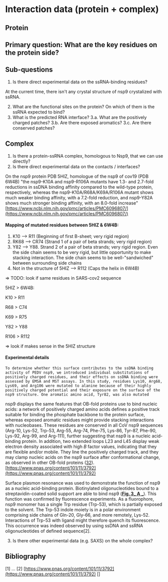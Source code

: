 # Interaction data (protein + complex)

## Protein

## Primary question: What are the key residues on the protein side?
## Sub-questions
1. Is there direct experimental data on the ssRNA-binding residues?

At the current time, there isn't any crystal structure of nsp9 crystalized with ssRNA.

2. What are the functional sites on the protein? On which of them is the ssRNA expected to bind?
3. What is the predicted RNA interface?
3.a. What are the positively charged patches?
3.b. Are there exposed aromatics?
3.c. Are there conserved patches?

## Complex
1. Is there a protein-ssRNA complex, homologous to Nsp9, that we can use directly?
2. Is there direct experimental data on the contacts / interfaces?

On the nsp9 protein PDB 5HIZ, homologue of the nsp9 of cov19 (PDB 6W4B)
&quot;the nsp9-K10A and nsp9-R106A mutants have 1.3- and 2.7-fold reductions in ssDNA binding affinity compared to the wild-type protein, respectively, whereas the nsp9-K10A/R68A/K69A/R106A mutant shows much weaker binding affinity, with a 7.2-fold reduction, and nsp9-Y82A shows much stronger binding affinity, with an 8.0-fold increase&quot;
[https://www.ncbi.nlm.nih.gov/pmc/articles/PMC6096807/](https://www.ncbi.nlm.nih.gov/pmc/articles/PMC6096807/)


#### Mapping of mutated residues between 5HIZ & 6W4B:
1. K10 --> R11 (Beginning of first B-sheet; very rigid region)
2. RK68 --> CR74  (Strand 1 of a pair of beta strands; very rigid region)
3. Y82 --> Y88.
   Strand 2 of a pair of beta strands; very rigid region.
   Even the side chain seems to be very rigid, but little opportunity to make stacking interaction.
   The side chain seems to be well-"sandwiched" between surrounding side chains
4. Not in the structure of 5HIZ --> R112 (Caps the helix in 6W4B)


=> TODO: look if same residues in SARS-cov2 sequence

5HIZ > 6W4B:

K10 > R11

R68 >  C74

K69 > R75

Y82 > Y88

R106 > R112

=> look if makes sense in the 5HIZ structure


#### Experimental details
```To determine whether this surface contributes to the ssDNA binding activity of PEDV nsp9, we introduced individual substitutions of positively charged residues, and their effects on ssDNA binding were assessed by EMSA and MST assays. In this study, residues Lys10, Arg68, Lys69, and Arg106 were mutated to alanine because of their highly positively charged potential and their exposure on the surface of the nsp9 structure. One aromatic amino acid, Tyr82, was also mutated```


nsp9 displays the same features that OB-fold proteins use to bind nucleic acids: a network of positively charged amino acids defines a positive track suitable for binding the phosphate backbone to the protein surface, whereas exposed aromatic residues might provide stacking interactions with nucleobases. These residues are conserved in all CoV nsp9 sequences (Arg-10, Lys-52, Trp-53, Arg-55, Arg-74, Phe-75, Lys-86, Tyr-87, Phe-90, Lys-92, Arg-99, and Arg-111), further suggesting that nsp9 is a nucleic acid-binding protein. In addition, two extended loops L23 and L45 display weak electron density associated with high _B_ factor values, indicating that they are flexible and/or mobile. They line the positively charged track, and they may clamp nucleic acids on the nsp9 surface after conformational change, as observed in other OB-fold proteins ([32](https://www.pnas.org/content/101/11/3792#ref-32)).
[https://www.pnas.org/content/101/11/3792](https://www.pnas.org/content/101/11/3792)

Surface plasmon resonance was used to demonstrate the function of nsp9 as a nucleic acid-binding protein. Biotinylated oligonucleotides bound to a streptavidin-coated solid support are able to bind nsp9 ([**Fig. 3**](https://www.pnas.org/content/101/11/3792#F3)[_ **A** _](https://www.pnas.org/content/101/11/3792#F3)). This function was confirmed by fluorescence experiments. As a fluorophore, nsp9 monomer has a single Trp residue (Trp-53), which is partially exposed to the solvent. The Trp-53 indole moiety is in a polar environment comprising side chains of Gln-20, Gly-66, and more remotely, Lys-52. Interactions of Trp-53 with ligand might therefore quench its fluorescence. This occurrence was indeed observed by using ssDNA and ssRNA oligonucleotides of defined sequence[2].

3. Is there other experimental data (e.g. SAXS) on the whole complex?

## Bibliography
[1] …
[2] [https://www.pnas.org/content/101/11/3792](https://www.pnas.org/content/101/11/3792)
[]
